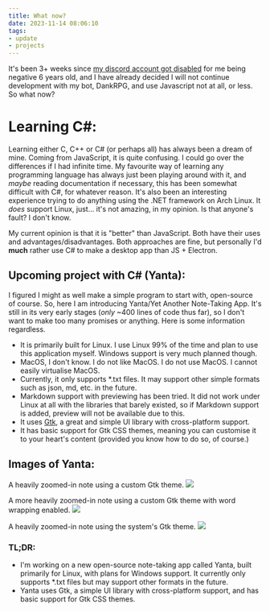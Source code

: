 ```yaml
---
title: What now?
date: 2023-11-14 08:06:10
tags: 
- update
- projects
---
```


It's been 3+ weeks since [my discord account got disabled](https://blog.snoozeds.com/discord/) for me being negative 6 years old, and I have already decided I will not continue development with my bot, DankRPG, and use Javascript not at all, or less. So what now?

# Learning C#:
Learning either C, C++ or C# (or perhaps all) has always been a dream of mine. Coming from JavaScript, it is quite confusing. I could go over the differences if I had infinite time. My favourite way of learning any programming language has always just been playing around with it, and *maybe* reading documentation if necessary, this has been somewhat difficult with C#, for whatever reason. It's also been an interesting experience trying to do anything using the .NET framework on Arch Linux. It *does* support Linux, just... it's not amazing, in my opinion. Is that anyone's fault? I don't know.

My current opinion is that it is "better" than JavaScript. Both have their uses and advantages/disadvantages. Both approaches are fine, but personally I'd **much** rather use C# to make a desktop app than JS + Electron.

## Upcoming project with C# (Yanta):
I figured I might as well make a simple program to start with, open-source of course. So, here I am introducing Yanta/Yet Another Note-Taking App. It's still in its very early stages (*only* ~400 lines of code thus far), so I don't want to make too many promises or anything. Here is some information regardless.

- It is primarily built for Linux. I use Linux 99% of the time and plan to use this application myself. Windows support is very much planned though.
- MacOS, I don't know. I do not like MacOS. I do not use MacOS. I cannot easily virtualise MacOS.
- Currently, it only supports *.txt files. It may support other simple formats such as json, md, etc. in the future.
- Markdown support with previewing has been tried. It did not work under Linux at all with the libraries that barely existed, so if Markdown support is added, preview will not be available due to this.
- It uses [Gtk](https://www.gtk.org/), a great and simple UI library with cross-platform support.
- It has basic support for Gtk CSS themes, meaning you can customise it to your heart's content (provided you know how to do so, of course.)

## Images of Yanta:
A heavily zoomed-in note using a custom Gtk theme.
![](/images/03/01.png)

A more heavily zoomed-in note using a custom Gtk theme with word wrapping enabled.
![](/images/03/02.png)

A heavily zoomed-in note using the system's Gtk theme.
![](/images/03/03.png)

### TL;DR:
- I'm working on a new open-source note-taking app called Yanta, built primarily for Linux, with plans for Windows support. It currently only supports *.txt files but may support other formats in the future.
- Yanta uses Gtk, a simple UI library with cross-platform support, and has basic support for Gtk CSS themes.